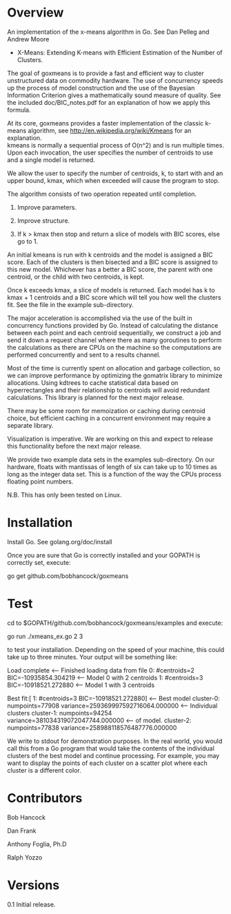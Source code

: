 Overview
=========
An implementation of the x-means algorithm in Go.  See Dan Pelleg and Andrew Moore
- X-Means: Extending K-means with Efficient Estimation of the Number of Clusters.

The goal of goxmeans is to provide a fast and efficient way to cluster 
unstructured data on commodity hardware.  The use of concurrency speeds up the 
process of model construction and the use of the Bayesian Information Criterion
gives a mathematically sound measure of quality.  See the included 
doc/BIC_notes.pdf for an explanation of how we apply this formula.

At its core, goxmeans provides a faster implementation of the classic k-means 
algorithm, see http://en.wikipedia.org/wiki/Kmeans for an explanation.  
kmeans is normally a sequential process of O(n^2) and is run multiple times.  
Upon each invocation, the user specifies the number of centroids to use and a
single model is returned. 

We allow the user to specify the number of centroids, k, to start with and
an upper bound, kmax, which when exceeded will cause the program to stop.  

The algorithm consists of two operation repeated until completion.

1. Improve parameters.

2. Improve structure.

3. If k > kmax then stop and return a slice of models with BIC scores, else go to 1.

An initial kmeans is run with k centroids and the model is assigned a BIC score. 
Each of the clusters is then bisected and a BIC score is assigned to this new 
model.  Whichever has a better a BIC score, the parent with one centroid, or 
the child with two centroids, is kept.

Once k exceeds kmax, a slice of models is returned.  Each model has k to kmax + 1
centroids and a BIC score which will tell you how well the clusters fit.  See 
the file in the example sub-directory.

The major acceleration is accomplished via the use of the built in concurrency 
functions provided by Go.  Instead of calculating the distance between each 
point and each centroid sequentially, we construct a job and send it down a 
request channel where there as many goroutines to perform the calculations as 
there are CPUs on the machine so the computations are performed concurrently 
and sent to a results channel. 

Most of the time is currently spent on allocation and garbage collection, so we 
can improve performance by optimizing the gomatrix library to minimize 
allocations.  Using kdtrees to cache statistical data based on hyperrectangles 
and their relationship to centroids will avoid redundant calculations.  This 
library is planned for the next major release.  

There may be some room for memoization or caching during centroid choice, but 
efficient caching in a concurrent environment may require a separate library.

Visualization is imperative.  We are working on this and expect to release this
functionality before the next major release.

We provide two example data sets in the examples sub-directory.  On our hardware,
floats with mantissas of length of six can take up to 10 times as long as the 
integer data set.  This is a function of the way the CPUs process floating point 
numbers.

N.B. This has only been tested on Linux.


Installation
=============
Install Go.  See golang.org/doc/install

Once you are sure that Go is correctly installed and your GOPATH is correctly 
set, execute:

go get github.com/bobhancock/goxmeans


Test
====
cd to $GOPATH/github.com/bobhancock/goxmeans/examples and execute:

go run ./xmeans_ex.go 2 3

to test your installation.  Depending on the speed of your machine, this could
take up to three minutes.  Your output will be something like:

Load complete                         <-- Finished loading data from file
0: #centroids=2 BIC=-10935854.304219  <-- Model 0 with 2 centroids
1: #centroids=3 BIC=-10918521.272880  <-- Model 1 with 3 centroids

Best fit:[ 1: #centroids=3 BIC=-10918521.272880] <-- Best model
cluster-0: numpoints=77908  variance=259369997592716064.000000 <-- Individual clusters
cluster-1: numpoints=94254  variance=381034319072047744.000000 <-- of model.
cluster-2: numpoints=77838  variance=258988118576487776.000000

We write to stdout for demonstration purposes.  In the real world, you would call 
this from a Go program that would take the contents of the individual clusters of
the best model and continue processing.  For example, you may want to display the 
points of each cluster on a scatter plot where each cluster is a different
color.


Contributors
=============
Bob Hancock

Dan Frank

Anthony Foglia, Ph.D

Ralph Yozzo


Versions
=========
0.1  Initial release.
